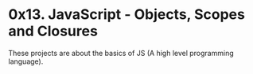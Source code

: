 # 0x13. JavaScript - Objects, Scopes and Closures
These projects are about the basics of JS (A high level programming language).
